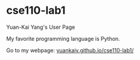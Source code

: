 # cse110-lab1
Yuan-Kai Yang's User Page

My favorite programming language is Python.

Go to my webpage: [yuankaiy.github.io/cse110-lab1/](yuankaiy.github.io/cse110-lab1/)